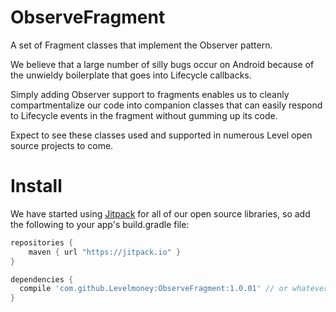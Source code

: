 # ObserveFragment
A set of Fragment classes that implement the Observer pattern.

We believe that a large number of silly bugs occur on Android because of the unwieldy boilerplate that goes into Lifecycle callbacks. 

Simply adding Observer support to fragments enables us to cleanly compartmentalize our code into companion classes that can easily respond to Lifecycle events in the fragment without gumming up its code.

Expect to see these classes used and supported in numerous Level open source projects to come.

# Install
We have started using [Jitpack](http://jitpack.io) for all of our open source libraries, so add the following to your app's build.gradle file:

```groovy
repositories {
    maven { url "https://jitpack.io" }
}

dependencies {
  compile 'com.github.Levelmoney:ObserveFragment:1.0.01' // or whatever the latest version is.
}
```
